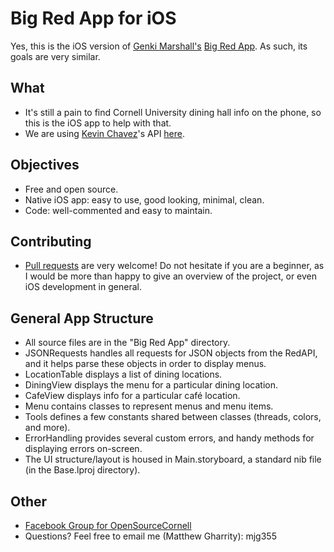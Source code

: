 # Big Red App for iOS

Yes, this is the iOS version of [Genki Marshall's](https://github.com/genkimarshall) [Big Red App](https://github.com/genkimarshall/bigredapp-android). As such, its goals are very similar.
 
## What
* It's still a pain to find Cornell University dining hall info on the phone, so this is the iOS app to help with that.
* We are using [Kevin Chavez](https://github.com/mrkev)'s API [here](http://redapi-tious.rhcloud.com/).

## Objectives
* Free and open source.
* Native iOS app: easy to use, good looking, minimal, clean.
* Code: well-commented and easy to maintain.

## Contributing
* [Pull requests](http://git-scm.com/book/en/v2/GitHub-Contributing-to-a-Project) are very welcome! Do not hesitate if you are a beginner, as I would be more than happy to give an overview of the project, or even iOS development in general.

## General App Structure
* All source files are in the "Big Red App" directory.
* JSONRequests handles all requests for JSON objects from the RedAPI, and it helps parse these objects in order to display menus.
* LocationTable displays a list of dining locations.
* DiningView displays the menu for a particular dining location.
* CafeView displays info for a particular café location.
* Menu contains classes to represent menus and menu items.
* Tools defines a few constants shared between classes (threads, colors, and more).
* ErrorHandling provides several custom errors, and handy methods for displaying errors on-screen.
* The UI structure/layout is housed in Main.storyboard, a standard nib file (in the Base.lproj directory).

## Other
* [Facebook Group for OpenSourceCornell](https://www.facebook.com/groups/opensourcecornell)
* Questions? Feel free to email me (Matthew Gharrity): mjg355
